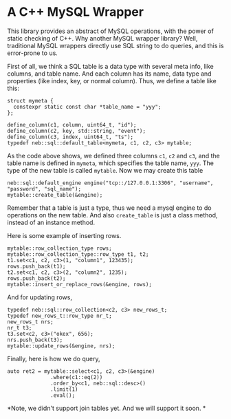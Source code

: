A C++ MySQL Wrapper
=======
This library provides an abstract of MySQL operations, with the power of static
checking of C++. Why another MySQL wrapper library? Well, traditional MySQL
wrappers directly use SQL string to do queries, and this is error-prone to us.

First of all, we think a SQL table is a data type with several meta info, like
columns, and table name. And each column has its name, data type and properties
(like index, key, or normal column). Thus, we define a table like this:

    struct mymeta {
      constexpr static const char *table_name = "yyy";
    };

    define_column(c1, column, uint64_t, "id");
    define_column(c2, key, std::string, "event");
    define_column(c3, index, uint64_t, "ts");
    typedef neb::sql::default_table<mymeta, c1, c2, c3> mytable;

As the code above shows, we defined three columns `c1`, `c2` and `c3`, and the
table name is defined in `mymeta`, which specifies the table name, `yyy`. The
type of the new table is called `mytable`. Now we may create this table

    neb::sql::default_engine engine("tcp::/127.0.0.1:3306", "username",
    "password", "sql_name");
    mytable::create_table(&engine);

Remember that a table is just a type, thus we need a mysql engine to do
operations on the new table. And also `create_table` is just a class method,
instead of an instance method.

Here is some example of inserting rows.

    mytable::row_collection_type rows;
    mytable::row_collection_type::row_type t1, t2;
    t1.set<c1, c2, c3>(1, "column1", 123435);
    rows.push_back(t1);
    t2.set<c1, c2, c3>(2, "column2", 1235);
    rows.push_back(t2);
    mytable::insert_or_replace_rows(&engine, rows);

And for updating rows,

    typedef neb::sql::row_collection<c2, c3> new_rows_t;
    typedef new_rows_t::row_type nr_t;
    new_rows_t nrs;
    nr_t t3;
    t3.set<c2, c3>("okex", 656);
    nrs.push_back(t3);
    mytable::update_rows(&engine, nrs);

Finally, here is how we do query,

    auto ret2 = mytable::select<c1, c2, c3>(&engine)
                  .where(c1::eq(2))
                  .order_by<c1, neb::sql::desc>()
                  .limit(1)
                  .eval();

*Note, we didn't support join tables yet. And we will support it soon. *




